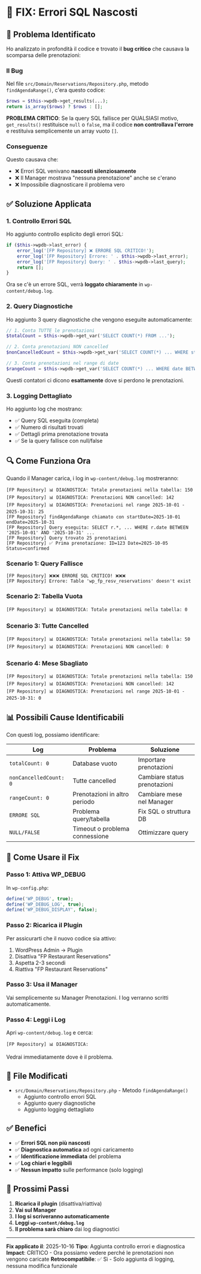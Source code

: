 # 🔧 FIX: Errori SQL Nascosti

## 🐛 Problema Identificato

Ho analizzato in profondità il codice e trovato il **bug critico** che causava la scomparsa delle prenotazioni:

### Il Bug

Nel file `src/Domain/Reservations/Repository.php`, metodo `findAgendaRange()`, c'era questo codice:

```php
$rows = $this->wpdb->get_results(...);
return is_array($rows) ? $rows : [];
```

**PROBLEMA CRITICO**: Se la query SQL fallisce per QUALSIASI motivo, `get_results()` restituisce `null` o `false`, ma il codice **non controllava l'errore** e restituiva semplicemente un array vuoto `[]`.

### Conseguenze

Questo causava che:
- ❌ Errori SQL venivano **nascosti silenziosamente**
- ❌ Il Manager mostrava "nessuna prenotazione" anche se c'erano
- ❌ Impossibile diagnosticare il problema vero

## ✅ Soluzione Applicata

### 1. Controllo Errori SQL

Ho aggiunto controllo esplicito degli errori SQL:

```php
if ($this->wpdb->last_error) {
    error_log('[FP Repository] ❌ ERRORE SQL CRITICO!');
    error_log('[FP Repository] Errore: ' . $this->wpdb->last_error);
    error_log('[FP Repository] Query: ' . $this->wpdb->last_query);
    return [];
}
```

Ora se c'è un errore SQL, verrà **loggato chiaramente** in `wp-content/debug.log`.

### 2. Query Diagnostiche

Ho aggiunto 3 query diagnostiche che vengono eseguite automaticamente:

```php
// 1. Conta TUTTE le prenotazioni
$totalCount = $this->wpdb->get_var('SELECT COUNT(*) FROM ...');

// 2. Conta prenotazioni NON cancelled  
$nonCancelledCount = $this->wpdb->get_var('SELECT COUNT(*) ... WHERE status != "cancelled"');

// 3. Conta prenotazioni nel range di date
$rangeCount = $this->wpdb->get_var('SELECT COUNT(*) ... WHERE date BETWEEN ...');
```

Questi contatori ci dicono **esattamente** dove si perdono le prenotazioni.

### 3. Logging Dettagliato

Ho aggiunto log che mostrano:
- ✅ Query SQL eseguita (completa)
- ✅ Numero di risultati trovati
- ✅ Dettagli prima prenotazione trovata
- ✅ Se la query fallisce con null/false

## 🔍 Come Funziona Ora

Quando il Manager carica, i log in `wp-content/debug.log` mostreranno:

```
[FP Repository] 📊 DIAGNOSTICA: Totale prenotazioni nella tabella: 150
[FP Repository] 📊 DIAGNOSTICA: Prenotazioni NON cancelled: 142
[FP Repository] 📊 DIAGNOSTICA: Prenotazioni nel range 2025-10-01 - 2025-10-31: 25
[FP Repository] findAgendaRange chiamato con startDate=2025-10-01 endDate=2025-10-31
[FP Repository] Query eseguita: SELECT r.*, ... WHERE r.date BETWEEN '2025-10-01' AND '2025-10-31' ...
[FP Repository] Query trovato 25 prenotazioni
[FP Repository] ✅ Prima prenotazione: ID=123 Date=2025-10-05 Status=confirmed
```

### Scenario 1: Query Fallisce
```
[FP Repository] ❌❌❌ ERRORE SQL CRITICO! ❌❌❌
[FP Repository] Errore: Table 'wp_fp_resv_reservations' doesn't exist
```

### Scenario 2: Tabella Vuota
```
[FP Repository] 📊 DIAGNOSTICA: Totale prenotazioni nella tabella: 0
```

### Scenario 3: Tutte Cancelled
```
[FP Repository] 📊 DIAGNOSTICA: Totale prenotazioni nella tabella: 50
[FP Repository] 📊 DIAGNOSTICA: Prenotazioni NON cancelled: 0
```

### Scenario 4: Mese Sbagliato
```
[FP Repository] 📊 DIAGNOSTICA: Totale prenotazioni nella tabella: 150
[FP Repository] 📊 DIAGNOSTICA: Prenotazioni NON cancelled: 142
[FP Repository] 📊 DIAGNOSTICA: Prenotazioni nel range 2025-10-01 - 2025-10-31: 0
```

## 📊 Possibili Cause Identificabili

Con questi log, possiamo identificare:

| Log | Problema | Soluzione |
|-----|----------|-----------|
| `totalCount: 0` | Database vuoto | Importare prenotazioni |
| `nonCancelledCount: 0` | Tutte cancelled | Cambiare status prenotazioni |
| `rangeCount: 0` | Prenotazioni in altro periodo | Cambiare mese nel Manager |
| `ERRORE SQL` | Problema query/tabella | Fix SQL o struttura DB |
| `NULL/FALSE` | Timeout o problema connessione | Ottimizzare query |

## 🚀 Come Usare il Fix

### Passo 1: Attiva WP_DEBUG

In `wp-config.php`:
```php
define('WP_DEBUG', true);
define('WP_DEBUG_LOG', true);
define('WP_DEBUG_DISPLAY', false);
```

### Passo 2: Ricarica il Plugin

Per assicurarti che il nuovo codice sia attivo:
1. WordPress Admin → Plugin
2. Disattiva "FP Restaurant Reservations"
3. Aspetta 2-3 secondi
4. Riattiva "FP Restaurant Reservations"

### Passo 3: Usa il Manager

Vai semplicemente su Manager Prenotazioni. I log verranno scritti automaticamente.

### Passo 4: Leggi i Log

Apri `wp-content/debug.log` e cerca:
```
[FP Repository] 📊 DIAGNOSTICA:
```

Vedrai immediatamente dove è il problema.

## 📁 File Modificati

- `src/Domain/Reservations/Repository.php` - Metodo `findAgendaRange()`
  - Aggiunto controllo errori SQL
  - Aggiunto query diagnostiche
  - Aggiunto logging dettagliato

## ✅ Benefici

- ✅ **Errori SQL non più nascosti**
- ✅ **Diagnostica automatica** ad ogni caricamento
- ✅ **Identificazione immediata** del problema
- ✅ **Log chiari e leggibili**
- ✅ **Nessun impatto** sulle performance (solo logging)

## 🎯 Prossimi Passi

1. **Ricarica il plugin** (disattiva/riattiva)
2. **Vai sul Manager** 
3. **I log si scriveranno automaticamente**
4. **Leggi `wp-content/debug.log`**
5. **Il problema sarà chiaro** dai log diagnostici

---

**Fix applicato il**: 2025-10-16
**Tipo**: Aggiunta controllo errori e diagnostica
**Impact**: CRITICO - Ora possiamo vedere perché le prenotazioni non vengono caricate
**Retrocompatibile**: ✅ Sì - Solo aggiunta di logging, nessuna modifica funzionale

